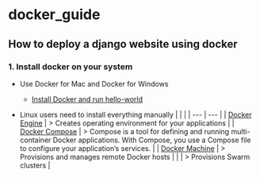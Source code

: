 # docker_guide
## How to deploy a django website using docker

### 1. Install docker on your system
- Use Docker for Mac and Docker for Windows
  - [Install Docker and run hello-world](https://docs.docker.com/engine/getstarted/step_one/#step-1-get-docker)

- Linux users need to install everything manually
|  |  |
| --- | --- |
| [Docker Engine](https://docs.docker.com/engine/installation/) | > Creates operating environment for your applications |
| [Docker Compose](https://docs.docker.com/compose/install/)    | > Compose is a tool for defining and running multi-container Docker applications. With Compose, you use a Compose file to configure your application’s services. |
| [Docker Machine](https://docs.docker.com/machine/install-machine/) | > Provisions and manages remote Docker hosts |
| | > Provisions Swarm clusters |
